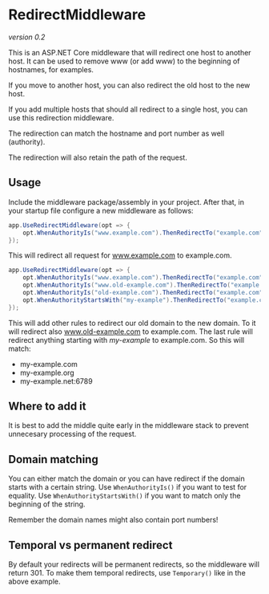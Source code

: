RedirectMiddleware
==================

*version 0.2*

This is an ASP.NET Core middleware that will redirect one 
host to another host. It can be used to remove www 
(or add www) to the beginning of hostnames, for examples. 

If you move to another host, you can also redirect the old 
host to the new host.

If you add multiple hosts that should all redirect to a single
host, you can use this redirection middleware.

The redirection can match the hostname and port number as 
well (authority).

The redirection will also retain the path of the request.

Usage
-----
Include the middleware package/assembly in your project. After that, in your startup file configure
a new middleware as follows:

```C#
app.UseRedirectMiddleware(opt => {
	opt.WhenAuthorityIs("www.example.com").ThenRedirectTo("example.com").Temporary();
});
```

This will redirect all request for 
www.example.com to example.com.

```C#
app.UseRedirectMiddleware(opt => {
	opt.WhenAuthorityIs("www.example.com").ThenRedirectTo("example.com").Temporary();
	opt.WhenAuthorityIs("www.old-example.com").ThenRedirectTo("example.com");
	opt.WhenAuthorityIs("old-example.com").ThenRedirectTo("example.com");
	opt.WhenAuthorityStartsWith("my-example").ThenRedirectTo("example.com");
});
```

This will add other rules to redirect our old domain to the 
new domain. To it will redirect also www.old-example.com to
example.com. The last rule will redirect anything starting 
with *my-example* to example.com. So this will match:

* my-example.com
* my-example.org
* my-example.net:6789

Where to add it
---------------
It is best to add the middle quite early in the 
middleware stack to prevent unnecesary processing 
of the request.


Domain matching
---------------
You can either match the domain or you can have redirect 
if the domain starts with a certain string. Use 
`WhenAuthorityIs()` if you want to test for 
equality. Use `WhenAuthorityStartsWith()` if you want 
to match only the beginning of the string.

Remember the domain names might also contain port numbers!


Temporal vs permanent redirect
------------------------------
By default your redirects will be permanent redirects, 
so the middleware will return 301. 
To make them temporal redirects, use `Temporary()` like 
in the above example.
